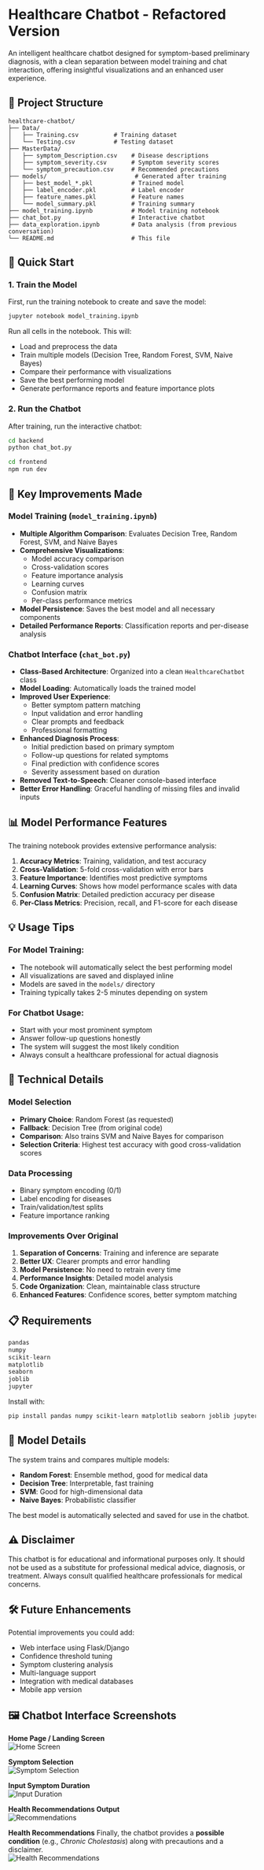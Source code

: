 # Healthcare Chatbot - Refactored Version

An intelligent healthcare chatbot designed for symptom-based preliminary diagnosis, with a clean separation between model training and chat interaction, offering insightful visualizations and an enhanced user experience.

## 📁 Project Structure

```
healthcare-chatbot/
├── Data/
│   ├── Training.csv          # Training dataset
│   └── Testing.csv           # Testing dataset
├── MasterData/
│   ├── symptom_Description.csv    # Disease descriptions
│   ├── symptom_severity.csv       # Symptom severity scores
│   └── symptom_precaution.csv     # Recommended precautions
├── models/                         # Generated after training
│   ├── best_model_*.pkl           # Trained model
│   ├── label_encoder.pkl          # Label encoder
│   ├── feature_names.pkl          # Feature names
│   └── model_summary.pkl          # Training summary
├── model_training.ipynb           # Model training notebook
├── chat_bot.py                    # Interactive chatbot
├── data_exploration.ipynb         # Data analysis (from previous conversation)
└── README.md                      # This file
```

## 🚀 Quick Start

### 1. Train the Model

First, run the training notebook to create and save the model:

```bash
jupyter notebook model_training.ipynb
```

Run all cells in the notebook. This will:

- Load and preprocess the data
- Train multiple models (Decision Tree, Random Forest, SVM, Naive Bayes)
- Compare their performance with visualizations
- Save the best performing model
- Generate performance reports and feature importance plots

### 2. Run the Chatbot

After training, run the interactive chatbot:

```bash
cd backend
python chat_bot.py
```

```bash
cd frontend
npm run dev
```

## 🔧 Key Improvements Made

### Model Training (`model_training.ipynb`)

- **Multiple Algorithm Comparison**: Evaluates Decision Tree, Random Forest, SVM, and Naive Bayes
- **Comprehensive Visualizations**:
  - Model accuracy comparison
  - Cross-validation scores
  - Feature importance analysis
  - Learning curves
  - Confusion matrix
  - Per-class performance metrics
- **Model Persistence**: Saves the best model and all necessary components
- **Detailed Performance Reports**: Classification reports and per-disease analysis

### Chatbot Interface (`chat_bot.py`)

- **Class-Based Architecture**: Organized into a clean `HealthcareChatbot` class
- **Model Loading**: Automatically loads the trained model
- **Improved User Experience**:
  - Better symptom pattern matching
  - Input validation and error handling
  - Clear prompts and feedback
  - Professional formatting
- **Enhanced Diagnosis Process**:
  - Initial prediction based on primary symptom
  - Follow-up questions for related symptoms
  - Final prediction with confidence scores
  - Severity assessment based on duration
- **Removed Text-to-Speech**: Cleaner console-based interface
- **Better Error Handling**: Graceful handling of missing files and invalid inputs

## 📊 Model Performance Features

The training notebook provides extensive performance analysis:

1. **Accuracy Metrics**: Training, validation, and test accuracy
2. **Cross-Validation**: 5-fold cross-validation with error bars
3. **Feature Importance**: Identifies most predictive symptoms
4. **Learning Curves**: Shows how model performance scales with data
5. **Confusion Matrix**: Detailed prediction accuracy per disease
6. **Per-Class Metrics**: Precision, recall, and F1-score for each disease

## 💡 Usage Tips

### For Model Training:

- The notebook will automatically select the best performing model
- All visualizations are saved and displayed inline
- Models are saved in the `models/` directory
- Training typically takes 2-5 minutes depending on system

### For Chatbot Usage:

- Start with your most prominent symptom
- Answer follow-up questions honestly
- The system will suggest the most likely condition
- Always consult a healthcare professional for actual diagnosis

## 🔬 Technical Details

### Model Selection

- **Primary Choice**: Random Forest (as requested)
- **Fallback**: Decision Tree (from original code)
- **Comparison**: Also trains SVM and Naive Bayes for comparison
- **Selection Criteria**: Highest test accuracy with good cross-validation scores

### Data Processing

- Binary symptom encoding (0/1)
- Label encoding for diseases
- Train/validation/test splits
- Feature importance ranking

### Improvements Over Original

1. **Separation of Concerns**: Training and inference are separate
2. **Better UX**: Clearer prompts and error handling
3. **Model Persistence**: No need to retrain every time
4. **Performance Insights**: Detailed model analysis
5. **Code Organization**: Clean, maintainable class structure
6. **Enhanced Features**: Confidence scores, better symptom matching

## 📋 Requirements

```python
pandas
numpy
scikit-learn
matplotlib
seaborn
joblib
jupyter
```

Install with:

```bash
pip install pandas numpy scikit-learn matplotlib seaborn joblib jupyter
```

## 🤖 Model Details

The system trains and compares multiple models:

- **Random Forest**: Ensemble method, good for medical data
- **Decision Tree**: Interpretable, fast training
- **SVM**: Good for high-dimensional data
- **Naive Bayes**: Probabilistic classifier

The best model is automatically selected and saved for use in the chatbot.

## ⚠️ Disclaimer

This chatbot is for educational and informational purposes only. It should not be used as a substitute for professional medical advice, diagnosis, or treatment. Always consult qualified healthcare professionals for medical concerns.

## 🛠️ Future Enhancements

Potential improvements you could add:

- Web interface using Flask/Django
- Confidence threshold tuning
- Symptom clustering analysis
- Multi-language support
- Integration with medical databases
- Mobile app version



## 🖼️ Chatbot Interface Screenshots

**Home Page / Landing Screen**  
![Home Screen](screenshots/healthbot_home.png)

**Symptom Selection**  
![Symptom Selection](screenshots/healthbot_symptom_selection.png)

**Input Symptom Duration**  
![Input Duration](screenshots/healthbot_duration.png)

**Health Recommendations Output**  
![Recommendations](screenshots/healthbot_output.png)

**Health Recommendations**
Finally, the chatbot provides a **possible condition** (e.g., *Chronic Cholestasis*) along with precautions and a disclaimer.  
![Health Recommendations](screenshots/healthbot_condition.png)

